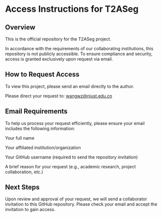 # Access Instructions for T2ASeg
## Overview
This is the official repository for the T2ASeg project.

In accordance with the requirements of our collaborating institutions, this repository is not publicly accessible. To ensure compliance and security, access is granted exclusively upon request via email.

## How to Request Access
To view this project, please send an email directly to the author.

Please direct your request to: wangwz@njust.edu.cn

## Email Requirements
To help us process your request efficiently, please ensure your email includes the following information:

Your full name

Your affiliated institution/organization

Your GitHub username (required to send the repository invitation)

A brief reason for your request (e.g., academic research, project collaboration, etc.)

## Next Steps
Upon review and approval of your request, we will send a collaborator invitation to this GitHub repository. Please check your email and accept the invitation to gain access.
